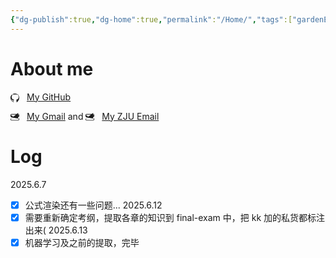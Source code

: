 ```yaml
---
{"dg-publish":true,"dg-home":true,"permalink":"/Home/","tags":["gardenEntry"],"dgPassFrontmatter":true,"noteIcon":""}
---
```



# About me

<div class="about-me-section">
    <p>
        <svg xmlns="http://www.w3.org/2000/svg" width="1em" height="1em" fill="currentColor" viewBox="0 0 16 16" style="vertical-align: middle; margin-right: 8px;">
            <path d="M8 0C3.58 0 0 3.58 0 8c0 3.54 2.29 6.53 5.47 7.59.4.07.55-.17.55-.38V14.2c-2.77.6-3.36-1.34-3.36-1.34-.45-1.15-1.11-1.46-1.11-1.46-.9-.62.07-.6.07-.6 1 .07 1.53 1.03 1.53 1.03.87 1.52 2.34 1.07 2.91.82.09-.64.35-1.07.63-1.32-2.22-.25-4.55-1.11-4.55-4.94 0-1.09.39-1.98 1.03-2.67-.1-.25-.45-1.26.1-2.64 0 0 .84-.27 2.75 1.02.79-.22 1.64-.33 2.5-.33.86 0 1.71.11 2.5.33 1.91-1.29 2.75-1.02 2.75-1.02.55 1.38.2 2.39.1 2.64.64.69 1.03 1.58 1.03 2.67 0 3.84-2.33 4.68-4.56 4.94.35.3.67.92.67 1.85V15.7c0 .21.15.45.55.38C13.71 14.53 16 11.54 16 8c0-4.42-3.58-8-8-8z"/>
        </svg>
        <a href="https://github.com/miraitowaves">My GitHub</a>
    </p>
    <p>
        <svg xmlns="http://www.w3.org/2000/svg" width="1em" height="1em" fill="currentColor" viewBox="0 0 16 16" style="vertical-align: middle; margin-right: 8px;">
            <path d="M0 4a2 2 0 0 1 2-2h12a2 2 0 0 1 2 2v8a2 2 0 0 1-2 2H2a2 2 0 0 1-2-2zm2-1a1 1 0 0 0-1 1v.217l7 4.2 7-4.2V4a1 1 0 0 0-1-1zm13 3.719L12.913 8.5L16 10.383V6.719zm-.035 3.376-3.875-2.327L8 9.589l-4.094-2.456L1 10.095V12a1 1 0 0 0 1 1h12a1 1 0 0 0 1-1zm-1-9.985V10.383L3.087 8.5 0 6.719V11.28z"/>
        </svg>
        <a href="mailto:miraitowaves@gmail.com">My Gmail</a> and 
        <svg xmlns="http://www.w3.org/2000/svg" width="1em" height="1em" fill="currentColor" viewBox="0 0 16 16" style="vertical-align: middle; margin-right: 8px;">
            <path d="M0 4a2 2 0 0 1 2-2h12a2 2 0 0 1 2 2v8a2 2 0 0 1-2 2H2a2 2 0 0 1-2-2zm2-1a1 1 0 0 0-1 1v.217l7 4.2 7-4.2V4a1 1 0 0 0-1-1zm13 3.719L12.913 8.5L16 10.383V6.719zm-.035 3.376-3.875-2.327L8 9.589l-4.094-2.456L1 10.095V12a1 1 0 0 0 1 1h12a1 1 0 0 0 1-1zm-1-9.985V10.383L3.087 8.5 0 6.719V11.28z"/>
        </svg>
        <a href="mailto:casette@zju.edu.cn">My ZJU Email</a>
    </p>
    </div>

# Log

2025.6.7
- [x] 公式渲染还有一些问题...
2025.6.12
- [x] 需要重新确定考纲，提取各章的知识到 final-exam 中，把 kk 加的私货都标注出来(
2025.6.13
- [x] 机器学习及之前的提取，完毕